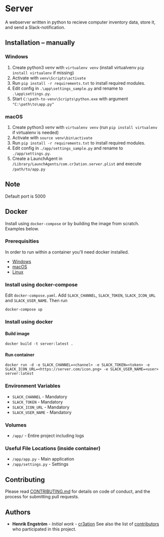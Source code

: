 # Server
A webserver written in python to recieve computer inventory data, store it, and send a Slack-notification.

## Installation – manually
### Windows
1) Create python3 _venv_ with `virtualenv venv` (install virtualvenv `pip install virtualenv` if missing)
2) Activate with `venv\Scripts\activate`
3) Run `pip install -r requirements.txt` to install required modules.
4) Edit config in `.\app\settings_sample.py` and rename to `.\app\settings.py`.
5) Start `C:\path-to-venv\Scripts\python.exe` with argument `"C:\path\to\app.py"`

### macOS
1) Create python3 _venv_ with `virtualenv venv` (run `pip install virtualenv` if virtualenv is needed)
2) Activate with `source venv\bin\activate`
3) Run `pip install -r requirements.txt` to install required modules.
4) Edit config in `./app/settings_sample.py` and rename to `./app/settings.py`.
5) Create a LaunchAgent in `/Library/LaunchAgents/com.cr3ation.server.plist` and execute `/path/to/app.py`

## Note
Default port is 5000

## Docker
Install using `docker-compose` or by building the image from scratch. Examples below.

### Prerequisities
In order to run within a container you'll need docker installed.

* [Windows](https://docs.docker.com/windows/started)
* [macOS](https://docs.docker.com/mac/started/)
* [Linux](https://docs.docker.com/linux/started/)

### Install using docker-compose
Edit `docker-compose.yaml`. Add `SLACK_CHANNEL`, `SLACK_TOKEN`, `SLACK_ICON_URL` and `SLACK_USER_NAME`. Then run
```shell
docker-compose up 
```

### Install using docker
#### Build image
```shell
docker build -t server:latest . 
```

#### Run container
```shell
docker run -d -e SLACK_CHANNEL=<channel> -e SLACK_TOKEN=<token> -e SLACK_ICON_URL=<https://server.com/icon.png> -e SLACK_USER_NAME=<user>  server:latest
```

### Environment Variables
* `SLACK_CHANNEL` - Mandatory
* `SLACK_TOKEN` - Mandatory
* `SLACK_ICON_URL` - Mandatory
* `SLACK_USER_NAME` - Mandatory

### Volumes
* `/app/` - Entire project including logs

### Useful File Locations (inside container)
* `/app/app.py` - Main application
* `/app/settings.py` - Settings

## Contributing
Please read [CONTRIBUTING.md](CONTRIBUTING.md) for details on code of conduct, and the process for submitting pull requests.

## Authors
* **Henrik Engström** - *Initial work* - [cr3ation](https://github.com/cr3ation)
See also the list of [contributors](https://github.com/cr3ation/epidemic-sound/contributors) who 
participated in this project.
